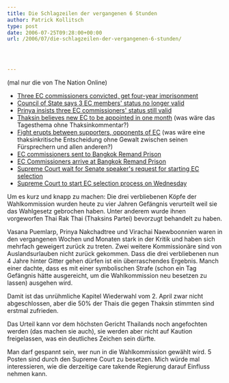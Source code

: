 ```yaml
---
title: Die Schlagzeilen der vergangenen 6 Stunden
author: Patrick Kollitsch
type: post
date: 2006-07-25T09:28:00+00:00
url: /2006/07/die-schlagzeilen-der-vergangenen-6-stunden/




---
```

(mal nur die von The Nation Online)

  * [Three EC commissioners convicted, get four-year imprisonment][1]
  * [Council of State says 3 EC members' status no longer valid][2]
  * [Prinya insists three EC commissioners' status still valid][3]
  * [Thaksin believes new EC to be appointed in one month][4] (was w&auml;re das Tagesthema ohne Thaksinkommentar?)
  * [Fight erupts between supporters, opponents of EC][4] (was w&auml;re eine thaksinkritische Entscheidung ohne Gewalt zwischen seinen F&uuml;rsprechern und allen anderen?)
  * [EC commissioners sent to Bangkok Remand Prison][5]
  * [EC Commissioners arrive at Bangkok Remand Prison][6]
  * [Supreme Court wait for Senate speaker's request for starting EC selection][7]
  * [Supreme Court to start EC selection process on Wednesday][8]

Um es kurz und knapp zu machen: Die drei verbliebenen K&ouml;pfe der Wahlkommission wurden heute zu vier Jahren Gef&auml;ngnis verurteilt weil sie das Wahlgesetz gebrochen haben. Unter anderem wurde ihnen vorgeworfen Thai Rak Thai (Thaksins Partei) bevorzugt behandelt zu haben. 

Vasana Puemlarp, Prinya Nakchadtree und Virachai Naewboonnien waren in den vergangenen Wochen und Monaten stark in der Kritik und haben sich mehrfach geweigert zur&uuml;ck zu treten. Zwei weitere Kommission&auml;re sind von Auslandsurlauben nicht zur&uuml;ck gekommen. Dass die drei verbliebenen nun 4 Jahre hinter Gitter gehen d&uuml;rfen ist ein &uuml;berraschendes Ergebnis. Manch einer dachte, dass es mit einer symbolischen Strafe (schon ein Tag Gef&auml;ngnis h&auml;tte ausgereicht, um die Wahlkommission neu besetzen zu lassen) ausgehen wird.

Damit ist das unr&uuml;hmliche Kapitel Wiederwahl vom 2. April zwar nicht abgeschlossen, aber die 50% der Thais die gegen Thaksin stimmten sind erstmal zufrieden. 

Das Urteil kann vor dem h&ouml;chsten Gericht Thailands noch angefochten werden (das machen sie auch), sie werden aber nicht auf Kaution freigelassen, was ein deutliches Zeichen sein d&uuml;rfte.

Man darf gespannt sein, wer nun in die Wahlkommission gew&auml;hlt wird. 5 Posten sind durch den Supreme Court zu besetzen. Mich w&uuml;rde mal interessieren, wie die derzeitige care takende Regierung darauf Einfluss nehmen kann.

 [1]: http://www.nationmultimedia.com/breakingnews/read.php?newsid=30009506
 [2]: http://www.nationmultimedia.com/breakingnews/read.php?newsid=30009510
 [3]: http://www.nationmultimedia.com/breakingnews/read.php?newsid=30009509
 [4]: http://www.nationmultimedia.com/breakingnews/read.php?newsid=30009512
 [5]: http://www.nationmultimedia.com/breakingnews/read.php?newsid=30009520
 [6]: http://www.nationmultimedia.com/breakingnews/read.php?newsid=30009521
 [7]: http://www.nationmultimedia.com/breakingnews/read.php?newsid=30009517
 [8]: http://www.nationmultimedia.com/breakingnews/read.php?newsid=30009536